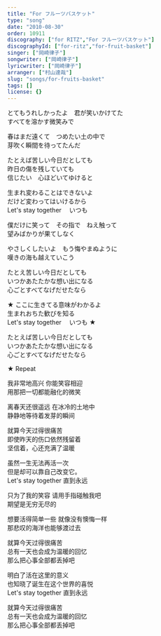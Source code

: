 ```yaml
---
title: "For フルーツバスケット"
type: "song"
date: "2010-08-30"
order: 10911
discography: ["for RITZ","For フルーツバスケット"]
discographyId: ["for-ritz","for-fruit-basket"]
singer: ["岡崎律子"]
songwriter: ["岡崎律子"]
lyricwriter: ["岡崎律子"]
arranger: ["村山達哉"]
slug: "songs/for-fruits-basket"
tags: []
license: {}
---
```


とてもうれしかったよ　君が笑いかけてた   
すべてを溶かす微笑みで   
  
春はまだ遠くて　つめたい土の中で   
芽吹く瞬間を待ってたんだ   
  
たとえば苦しい今日だとしても   
昨日の傷を残していても   
信じたい　心ほどいてゆけると   
  
生まれ変わることはできないよ   
だけど変わってはいけるから   
Let's stay together 　いつも   
  
僕だけに笑って　その指で　ねえ触って   
望みばかりが果てしなく   
  
やさしくしたいよ　もう悔やまぬように   
嘆きの海も越えていこう   
  
たとえ苦しい今日だとしても   
いつかあたたかな想い出になる   
心ごとすべてなげだせたなら   
  
★ ここに生きてる意味がわかるよ   
生まれおちた歓びを知る   
Let's stay together 　いつも ★   
  
たとえば苦しい今日だとしても   
いつかあたたかな想い出になる   
心ごとすべてなげだせたなら   
  
★ Repeat   
  
我非常地高兴 你能笑容相迎  
用那把一切都能融化的微笑  
  
离春天还很遥远 在冰冷的土地中  
静静地等待着发芽的瞬间  
  
就算今天过得很痛苦  
即使昨天的伤口依然残留着  
坚信着，心还充满了温暖  
  
虽然一生无法再活一次  
但是却可以靠自己改变它。  
Let's stay together 直到永远  
  
只为了我的笑容 请用手指碰触我吧  
期望是无穷无尽的  
  
想要活得简单一些 就像没有懊悔一样  
那悲叹的海洋也能够渡过去  
  
就算今天过得很痛苦  
总有一天也会成为温暖的回忆  
那么把心事全部都丢掉吧  
  
明白了活在这里的意义  
也知晓了诞生在这个世界的喜悦  
Let's stay together 直到永远  
  
就算今天过得很痛苦  
总有一天也会成为温暖的回忆  
那么把心事全部都丢掉吧
